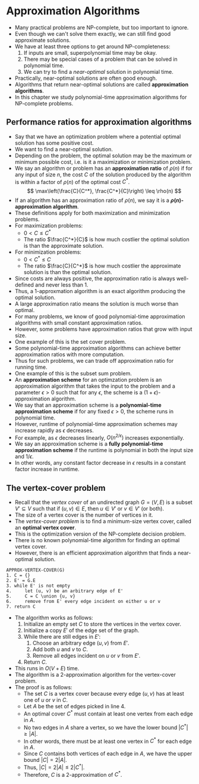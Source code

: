 # Approximation Algorithms
- Many practical problems are NP-complete, but too important to ignore.
- Even though we can't solve them exactly, we can still find good approximate solutions.
- We have at least three options to get around NP-completeness:
  1. If inputs are small, superpolynomial time may be okay.
  2. There may be special cases of a problem that can be solved in polynomial time.
  3. We can try to find a *near-optimal* solution in polynomial time.
- Practically, near-optimal solutions are often good enough.
- Algorithms that return near-optimal solutions are called **approximation algorithms**.
- In this chapter we study polynomial-time approximation algorithms for NP-complete problems.
## Performance ratios for approximation algorithms
- Say that we have an optimization problem where a potential optimal solution has some positive cost.
- We want to find a near-optimal solution.
- Depending on the problem, the optimal solution may be the maximum or minimum possible cost, i.e. is it a maximization or minimization problem.
- We say an algorithm or problem has an **approximation ratio** of $\rho(n)$ if for any input of size $n$, the cost $C$ of the solution produced by the algorithm is within a factor of $\rho(n)$ of the optimal cost $C^*$.
$$ \max\left(\frac{C}{C^*}, \frac{C^*}{C}\right) \leq \rho(n) $$
- If an algorithm has an approximation ratio of $\rho(n)$, we say it is a **$\rho(n)$-approximation algorithm**.
- These definitions apply for both maximization and minimization problems.
- For maximization problems:
    - $0 < C \leq C^*$
    - The ratio $\frac{C^*}{C}$ is how much costlier the optimal solution is than the approximate solution.
- For minimization problems:
    - $0 < C^* \leq C$
    - The ratio $\frac{C}{C^*}$ is how much costlier the approximate solution is than the optimal solution.
- Since costs are always positive, the approximation ratio is always well-defined and never less than 1.
- Thus, a 1-approxmation algorithm is an exact algorithm producing the optimal solution.
- A large approximation ratio means the solution is much worse than optimal.
- For many problems, we know of good polynomial-time approximation algorithms with small constant approximation ratios.
- However, some problems have approximation ratios that grow with input size.
- One example of this is the set cover problem.
- Some polynomial-time approximation algorithms can achieve better approximation ratios with more computation.
- Thus for such problems, we can trade off approximation ratio for running time.
- One example of this is the subset sum problem.
- An **approximation scheme** for an optimzation problem is an approximation algorithm that takes the input to the problem and a parameter $\epsilon > 0$ such that for any $\epsilon$, the scheme is a $(1 + \epsilon)$-approximation algorithm.
- We say that an approximation scheme is a **polynomial-time approximation scheme** if for any fixed $\epsilon > 0$, the scheme runs in polynomial time.
- However, runtime of polynomial-time approximation schemes may increase rapidly as $\epsilon$ decreases.
- For example, as $\epsilon$ decreases linearly, $O(n^{2/\epsilon})$ increases exponentially.
- We say an approximation scheme is a **fully polynomial-time approximation scheme** if the runtime is polynomial in both the input size and $1/\epsilon$.
- In other words, any constant factor decrease in $\epsilon$ results in a constant factor increase in runtime.
## The vertex-cover problem
- Recall that the *vertex cover* of an undirected graph $G = (V, E)$ is a subset $V' \subseteq V$ such that if $(u, v) \in E$, then $u \in V'$ or $v \in V'$ (or both).
- The size of a vertex cover is the number of vertices in it.
- The *vertex-cover problem* is to find a minimum-size vertex cover, called an **optimal vertex cover**.
- This is the optimization version of the NP-complete decision problem.
- There is no known polynomial-time algorithm for finding an optimal vertex cover.
- However, there is an efficient approximation algorithm that finds a near-optimal solution.
```pseudo
APPROX-VERTEX-COVER(G)
1. C = {}
2. E' = G.E
3. while E' is not empty
4.     let (u, v) be an arbitrary edge of E'
5.     C = C \union {u, v}
6.     remove from E' every edge incident on either u or v
7. return C
```
- The algorithm works as follows:
    1. Initialize an empty set $C$ to store the vertices in the vertex cover.
    2. Initialize a copy $E'$ of the edge set of the graph.
    3. While there are still edges in $E'$:
        1. Choose an arbitrary edge $(u, v)$ from $E'$.
        2. Add both $u$ and $v$ to $C$.
        3. Remove all edges incident on $u$ or $v$ from $E'$.
    4. Return $C$.
- This runs in $O(V + E)$ time.
- The algorithm is a 2-approximation algorithm for the vertex-cover problem.
- The proof is as follows:
    - The set $C$ is a vertex cover because every edge $(u, v)$ has at least one of $u$ or $v$ in $C$.
    - Let $A$ be the set of edges picked in line 4.
    - An optimal cover $C^*$ must contain at least one vertex from each edge in $A$.
    - No two edges in $A$ share a vertex, so we have the lower bound $|C^*| \geq |A|$.
    - In other words, there must be at least one vertex in $C^*$ for each edge in $A$.
    - Since $C$ contains both vertices of each edge in $A$, we have the upper bound $|C| = 2|A|$.
    - Thus, $|C| = 2|A| \leq 2|C^*|$.
    - Therefore, $C$ is a 2-approximation of $C^*$.
    